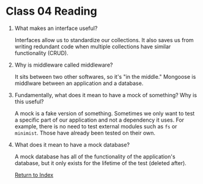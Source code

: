 # Class 04 Reading

1. What makes an interface useful?

   Interfaces allow us to standardize our collections. It also saves us from writing redundant code when multiple collections have similar functionality (CRUD).

2. Why is middleware called middleware?

   It sits between two other softwares, so it's "in the middle." Mongoose is middlware between an application and a database.

3. Fundamentally, what does it mean to have a mock of something? Why is this useful?

   A mock is a fake version of something. Sometimes we only want to test a specific part of our application and not a dependency it uses. For example, there is no need to test external modules such as `fs` or `minimist`. Those have already been tested on their own.

4. What does it mean to have a mock database?

   A mock database has all of the functionality of the application's database, but it only exists for the lifetime of the test (deleted after).

   [Return to Index](index.md)
